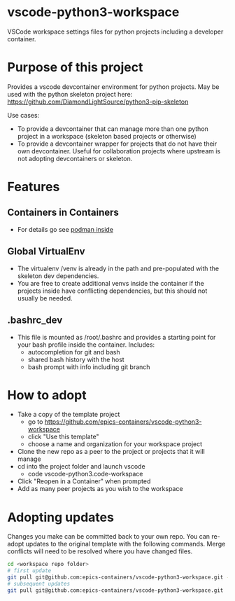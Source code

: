 # vscode-python3-workspace
VSCode workspace settings files for python projects including a 
developer container.


# Purpose of this project

Provides a vscode devcontainer environment for python projects. May be used
with the python skeleton project here:
https://github.com/DiamondLightSource/python3-pip-skeleton

Use cases:

- To provide a devcontainer that can manage more than one python project in
  a workspace (skeleton based projects or otherwise)
- To provide a devcontainer wrapper for projects that do not have their own
  devcontainer. Useful for collaboration projects where upstream is not
  adopting devcontainers or skeleton.

# Features
## Containers in Containers
- For details go see [podman inside](docs/podmaninside.md)

## Global VirtualEnv
- The virtualenv /venv is already in the path and pre-populated with the 
  skeleton dev dependencies. 
- You are free to create additional venvs inside the container if the projects
  inside have conflicting dependencies, but this should not usually be needed.

## .bashrc_dev
- This file is mounted as /root/.bashrc and provides a starting point for
  your bash profile inside the container. Includes:
  - autocompletion for git and bash
  - shared bash history with the host
  - bash prompt with info including git branch
  
# How to adopt

- Take a copy of the template project 
  - go to https://github.com/epics-containers/vscode-python3-workspace
  - click "Use this template"
  - choose a name and organization for your workspace project
- Clone the new repo as a peer to the project or projects that it will manage
- cd into the project folder and launch vscode
  - code vscode-python3.code-workspace
- Click "Reopen in a Container" when prompted
- Add as many peer projects as you wish to the workspace

# Adopting updates

Changes you make can be committed back to your own repo. You can re-adopt
updates to the original template with the following commands. 
Merge conflicts will need to be resolved where you have changed files.

```bash
cd <workspace repo folder>
# first update
git pull git@github.com:epics-containers/vscode-python3-workspace.git --allow-unrelated-histories
# subsequent updates
git pull git@github.com:epics-containers/vscode-python3-workspace.git
```
